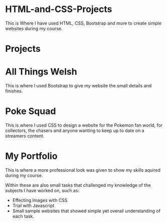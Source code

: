 # HTML-and-CSS-Projects
This is Where I have used HTML, CSS, Bootstrap and more to create simple websites during my course.

# Projects

# All Things Welsh
This is where I used Bootstrap to give my website the small details and finishes.

# Poke Squad
This is where I used CSS to design a website for the Pokemon fan world, for collectors, the chasers and anyone wanting to keep up to date on a streamers content.

# My Portfolio
This is where a more professional look was given to show my skills aquired during my course.

Within these are also small tasks that challenged my knowledge of the subjects I have worked on, such as:
- Effecting Images with CSS
- Trial with Javascript
- Small sample websites that showed simple yet overall understanding of each task.
